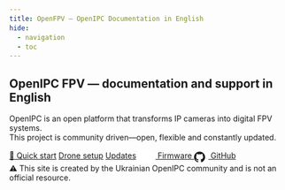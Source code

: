 ```yaml
---
title: OpenFPV — OpenIPC Documentation in English
hide:
  - navigation
  - toc
---
```


<section class="hero">
  <!-- Centered title -->
  <h1 class="hero__title">
    OpenIPC FPV — documentation and support in English
  </h1>

  <!-- Description -->
  <p class="hero__subtitle">
  OpenIPC is an open platform that transforms IP cameras into digital FPV systems.<br>
  This project is community driven—open, flexible and constantly updated.
  </p>

  <!-- Buttons -->
  <div class="hero__buttons">
    <a href="/en/quick-start/" class="md-button md-button--primary">🚀 Quick start</a>
    <a href="/en/drone/" class="md-button">Drone setup</a>
    <a href="/en/update/" class="md-button">Updates</a>
     <a href="https://github.com/OpenIPC/builder/releases/tag/latest" class="md-button md-button--icon" target="_blank" rel="noopener">
    <img
      src="images/icon-firmware.png"
      alt="Firmware"
      style="width:25px; height:25px; vertical-align: middle; margin-right: 6px;"
    />
    Firmware
  </a>
  <a href="https://github.com/OpenIPC" class="md-button md-button--icon">
    <span class="twemoji">
      <svg xmlns="http://www.w3.org/2000/svg" width="20" height="20" viewBox="0 0 24 24" fill="currentColor" style="vertical-align: middle; margin-right: 6px;">
        <path d="M12 0.5C5.37 0.5 0 5.87 0 12.5c0 5.28 3.438 9.747 8.205 11.325.6.113.82-.26.82-.577v-2.234c-3.338.726-4.033-1.416-4.033-1.416-.546-1.387-1.333-1.756-1.333-1.756-1.09-.745.083-.73.083-.73 1.205.084 1.84 1.236 1.84 1.236 1.07 1.832 2.81 1.303 3.495.997.108-.776.42-1.303.762-1.602-2.665-.303-5.466-1.332-5.466-5.93 0-1.31.467-2.38 1.235-3.22-.124-.303-.535-1.523.117-3.176 0 0 1.008-.323 3.3 1.23a11.51 11.51 0 0 1 3.003-.404c1.02.005 2.048.137 3.004.404 2.29-1.553 3.296-1.23 3.296-1.23.654 1.653.243 2.873.12 3.176.77.84 1.233 1.91 1.233 3.22 0 4.61-2.804 5.624-5.475 5.92.43.37.823 1.096.823 2.21v3.285c0 .32.216.694.825.576C20.565 22.244 24 17.777 24 12.5 24 5.87 18.63.5 12 .5z"/>
      </svg>
    </span>
    GitHub
  </a>
    
  </div>

  <!-- Note with yellow background -->
  <div class="hero__note">
    ⚠️ This site is created by the Ukrainian OpenIPC community and is not an official resource.
  </div>
</section>
